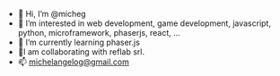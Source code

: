 - 👋 Hi, I’m @micheg
- 👀 I’m interested in web development, game development, javascript, python, microframework, phaserjs, react, ...
- 🌱 I’m currently learning phaser.js
- 💞️I am collaborating with reflab srl.
- 📫 michelangelog@gmail.com
